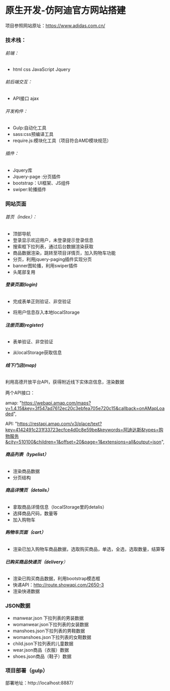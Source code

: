 # 原生开发-仿阿迪官方网站搭建

项目参照网站原址：https://www.adidas.com.cn/

### 技术栈：

###### 前端：

- html  css   JavaScript    Jquery

###### 前后端交互：

- API接口     ajax

###### 开发构件：

- Gulp:自动化工具
- sass:css预编译工具
- require.js:模块化工具（项目符合AMD模块规范）

###### 插件：

- Jquery库
- Jquery-page :分页插件
- bootstrap：UI框架、JS组件
- swiper:轮播插件

### 网站页面

###### 首页（index）：

- 顶部导航
- 登录显示欢迎用户，未登录提示登录信息
- 搜索框下拉列表，通过后台数据渲染获取
- 商品数据渲染，跳转至项目详情页，加入购物车功能
- 分页，利用jquery-paging插件实现分页
- banner图轮播，利用swiper插件
- 头尾部复用

###### **登录页面(login)**

- 完成表单正则验证、非空验证

- 将用户信息存入本地localStorage


###### **注册页面(register)**

- 表单验证、非空验证

- 从localStorage获取信息


###### **线下门店(map)**

利用高德开放平台API，获得附近线下实体店信息，渲染数据

两个API接口：

amap: "https://webapi.amap.com/maps?v=1.4.15&key=3f547ad7612ec20c3ebfea705e720c15&callback=onAMapLoaded",



API: "https://restapi.amap.com/v3/place/text?key=4142491c231f33723ecfce4d0c8e59be&keywords=阿迪达斯&types=购物服务&city=510100&children=1&offset=20&page=1&extensions=all&output=json",



###### **商品列表（typelist）**

- 渲染商品数据
- 分页结构

###### **商品详情页（details）**

- 拿取商品详情信息（localStorage里的detalis）
- 选择商品尺码，数量等
- 加入购物车

###### **购物车页面（cart）**

- 渲染已加入购物车商品数据，选取购买商品，单选，全选，选取数量，结算等

###### **已购买商品快递页（delivery**）

- 渲染已购买商品数据，利用bootstrap模态框
- 快递API：http://route.showapi.com/2650-3
- 渲染快递数据

### JSON数据

- manwear.json 下拉列表的男装数据
- womanwear.json下拉列表的女装数据
- manshoes.json下拉列表的男鞋数据
- womanshoes.json下拉列表的女鞋数据
- child.json下拉列表的儿童数据
- wear.json商品（衣服）数据
- shoes.json商品（鞋子）数据

### 项目部署（gulp）

部署地址：http://localhost:8887/




